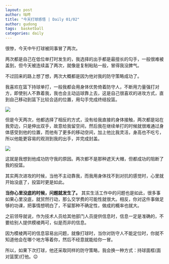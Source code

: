 ```yaml
---
layout: post
author: 咕咚
title: "今天打球感悟 | Daily 01/02"
author: gudong
tags:  basketball
categories: daily
---
```


很惨，今天中午打球被同事冒了两次。

两次都是自己在低位单打时发生的，我选择的出手都是最擅长的勾手，一般很难被盖到，但今天被连续盖了两次，就像是复制粘贴一般，冒得我没脾气。

不过回来的路上想了想，两次大概都是因为他对我的防守策略成功了。

我喜欢在篮下持球单打，一般我都会用身体优势倚着防守人，不断用力量强打对方，即使别人不靠着我，我也会主动运球靠上去，这是自己很喜欢的进攻方式，直到自己移动到篮下比较合适的位置，用勾手完成终结投篮。

![](https://imgkr.cn-bj.ufileos.com/cb1d7d67-aebf-40ed-81ff-24ca83e0aecc.jpeg)


但是今天两次，他都选择了相反的方式，没有给我直接的身体接触，两次都是站在我旁边，只是伸出双手，故意给我留空间，然后我在继续单打的时候就很难通过身体感受到他的位置，而他有了更多的移动空间，加上他比我灵活，身高也不吃亏，所以他能更容易的观测到我的出手，并完成封盖。

![](https://imgkr.cn-bj.ufileos.com/51a3fed4-23f9-4621-8ae2-8be49f6f7078.jpeg)


这就是我想到他成功防守我的原因。两次都不是那种遮天大帽，但都成功的阻断了我的投篮。

其实两次进攻的时候，当他不主动靠我，而我用身体找不到对抗的感觉时，心里就开始没底了，投篮时更是如此。

**当你心里没底的时候，问题就发生了。** 其实生活工作中的问题也是如此，很多事如果心里没底，就贸然行动，那么交学费的可能性就很大。相反，你对这件事做足够的功课，把事情想明白了，不留那种不确定性，做成的概率也就大。

之前领导就说，作为技术人员给其他部门人员提供信息时，信息一定是准确的，不要给别人提供模棱两可，似是而非的信息。

因为模棱两可的信息容易出问题，就像打球时，当你对防守人不能定位时，你就不知道他会在哪个地方等着你，然后不经意就能给你一冒。

所以，如果下次打球，他还采取同样的防守策略，我会换一种方式：持球面框(面对篮筐)打他。😉
